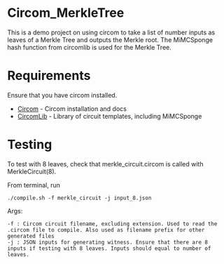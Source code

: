 # Circom_MerkleTree

This is a demo project on using circom to take a list of number inputs as leaves of a Merkle Tree and outputs the Merkle root.
The MiMCSponge hash function from circomlib is used for the Merkle Tree.

# Requirements
Ensure that you have circom installed. 
- [Circom](https://docs.circom.io/getting-started/installation/) - Circom installation and docs
- [CircomLib](https://github.com/iden3/circomlib) - Library of circuit templates, including MiMCSponge

# Testing
To test with 8 leaves, check that merkle_circuit.circom is called with MerkleCircuit(8).

From terminal, run
```
./compile.sh -f merkle_circuit -j input_8.json
```
Args:
```
-f : Circom circuit filename, excluding extension. Used to read the .circom file to compile. Also used as filename prefix for other generated files
-j : JSON inputs for generating witness. Ensure that there are 8 inputs if testing with 8 leaves. Inputs should equal to number of leaves.
```
